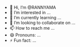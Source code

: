- 👋 Hi, I’m @RANNYAMA
- 👀 I’m interested in ...
- 🌱 I’m currently learning ...
- 💞️ I’m looking to collaborate on ...
- 📫 How to reach me ...
- 😄 Pronouns: ...
- ⚡ Fun fact: ...

<!---
RANNYAMA/RANNYAMA is a ✨ special ✨ repository because its `README.md` (this file) appears on your GitHub profile.
You can click the Preview link to take a look at your changes.
--->
